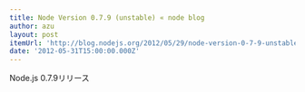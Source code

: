 ```yaml
---
title: Node Version 0.7.9 (unstable) « node blog
author: azu
layout: post
itemUrl: 'http://blog.nodejs.org/2012/05/29/node-version-0-7-9-unstable/'
date: '2012-05-31T15:00:00.000Z'
---
```

Node.js 0.7.9リリース
